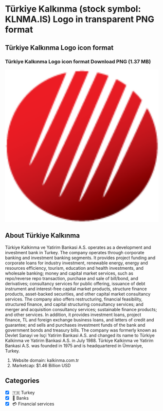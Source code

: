 # Türkiye Kalkınma (stock symbol: KLNMA.IS) Logo in transparent PNG format

## Türkiye Kalkınma Logo icon format

### Türkiye Kalkınma Logo icon format Download PNG (1.37 MB)

![Türkiye Kalkınma Logo icon format Download PNG (1.37 MB)](/img/orig/KLNMA.IS-d14fac35.png)

## About Türkiye Kalkınma

Türkiye Kalkinma ve Yatirim Bankasi A.S. operates as a development and investment bank in Turkey. The company operates through corporate banking and investment banking segments. It provides project funding and corporate loans for industry investment, renewable energy, energy and resources efficiency, tourism, education and health investments, and wholesale banking; money and capital market services, such as repo/reverse repo transaction, purchase and sale of bill/bond, and derivatives; consultancy services for public offering, issuance of debt instrument and interest-free capital market products, structure finance products, asset-backed securities, and other capital market consultancy services. The company also offers restructuring, financial feasibility, structured finance, and capital structuring consultancy services; and merger and acquisition consultancy services; sustainable finance products; and other services. In addition, it provides investment loans, project finance, TL and foreign exchange business loans, and letters of credit and guarantee; and sells and purchases investment funds of the bank and government bonds and treasury bills. The company was formerly known as Devlet Sanayi ve Isçi Yatirim Bankasi A.S. and changed its name to Türkiye Kalkinma ve Yatirim Bankasi A.S. in July 1988. Türkiye Kalkinma ve Yatirim Bankasi A.S. was founded in 1975 and is headquartered in Ümraniye, Turkey.

1. Website domain: kalkinma.com.tr
2. Marketcap: $1.46 Billion USD


## Categories
- [x] 🇹🇷 Turkey
- [x] 🏦 Banks
- [x] 💳 Financial services
